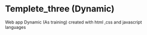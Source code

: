 # Templete_three (Dynamic)
Web app Dynamic (As training)
created with html ,css and javascript languages
